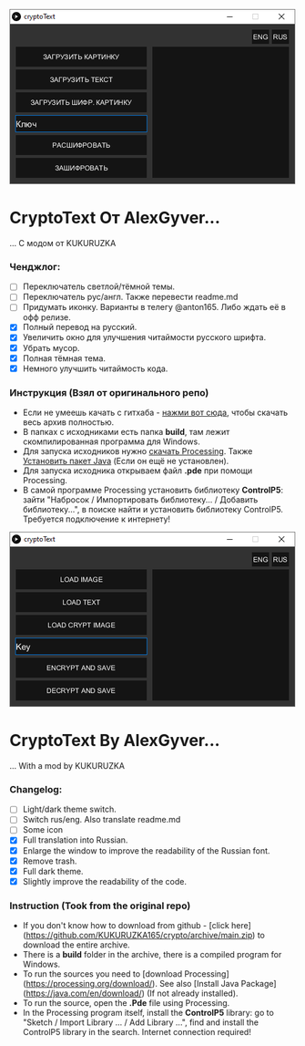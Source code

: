 ![rus](/rus.png)
# **CryptoText От AlexGyver...**
... С модом от KUKURUZKA
### Ченджлог:
- [ ] Переключатель светлой/тёмной темы.
- [ ] Переключатель рус/англ. Также перевести readme.md
- [ ] Придумать иконку. Варианты в телегу @anton165. Либо ждать её в офф релизе.
- [x] Полный перевод на русский.
- [x] Увеличить окно для улучшения читаймости русского шрифта.
- [x] Убрать мусор.
- [x] Полная тёмная тема.
- [x] Немного улучшить читаймость кода.
### Инструкция (Взял от оригинального репо)
+ Если не умеешь качать с гитхаба - [нажми вот сюда](https://github.com/KUKURUZKA165/crypto/archive/main.zip), чтобы скачать весь архив полностью.
+ В папках с исходниками есть папка **build**, там лежит скомпилированная программа для Windows.
+ Для запуска исходников нужно [скачать Processing](https://processing.org/download/). Также [Установить пакет Java](https://java.com/ru/download/) (Если он ещё не установлен).
+ Для запуска исходника открываем файл **.pde** при помощи Processing.
+ В самой программе Processing установить библиотеку **ControlP5**: зайти "Набросок / Импортировать библиотеку... / Добавить библиотеку...", в поиске найти и установить библиотеку ControlP5. Требуется подключение к интернету!

![eng](/eng.png)
# **CryptoText By AlexGyver...**
... With a mod by KUKURUZKA
### Changelog:
- [ ] Light/dark theme switch.
- [ ] Switch rus/eng. Also translate readme.md
- [ ] Some icon
- [x] Full translation into Russian.
- [x] Enlarge the window to improve the readability of the Russian font.
- [x] Remove trash.
- [x] Full dark theme.
- [x] Slightly improve the readability of the code.
### Instruction (Took from the original repo)
+ If you don't know how to download from github - [click here] (https://github.com/KUKURUZKA165/crypto/archive/main.zip) to download the entire archive.
+ There is a **build** folder in the archive, there is a compiled program for Windows.
+ To run the sources you need to [download Processing] (https://processing.org/download/). See also [Install Java Package] (https://java.com/en/download/) (If not already installed).
+ To run the source, open the **.Pde** file using Processing.
+ In the Processing program itself, install the **ControlP5** library: go to "Sketch / Import Library ... / Add Library ...", find and install the ControlP5 library in the search. Internet connection required!